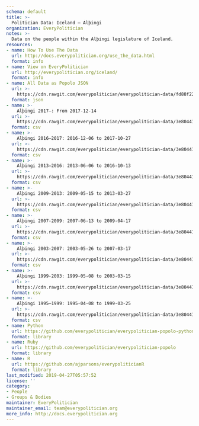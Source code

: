 ```yaml
---
schema: default
title: >-
  Politician Data: Iceland — Alþingi
organization: EveryPolitician
notes: >-
  Data on the people within the Alþingi legislature of Iceland.
resources:
- name: How To Use The Data
  url: http://docs.everypolitician.org/use_the_data.html
  format: info
- name: View on EveryPolitician
  url: http://everypolitician.org/iceland/
  format: info
- name: All Data as Popolo JSON
  url: >-
    https://cdn.rawgit.com/everypolitician/everypolitician-data/fd88f226f0fd407754158b9c04e88ac79c526c2c/data/Iceland/Assembly/ep-popolo-v1.0.json
  format: json
- name: >-
    Alþingi 2017–: From 2017-12-14
  url: >-
    https://cdn.rawgit.com/everypolitician/everypolitician-data/3e80441c8983b41ba889d43979c880316cec7989/data/Iceland/Assembly/term-2017.csv
  format: csv
- name: >-
    Alþingi 2016–2017: 2016-12-06 to 2017-10-27
  url: >-
    https://cdn.rawgit.com/everypolitician/everypolitician-data/3e80441c8983b41ba889d43979c880316cec7989/data/Iceland/Assembly/term-2016.csv
  format: csv
- name: >-
    Alþingi 2013–2016: 2013-06-06 to 2016-10-13
  url: >-
    https://cdn.rawgit.com/everypolitician/everypolitician-data/3e80441c8983b41ba889d43979c880316cec7989/data/Iceland/Assembly/term-2013.csv
  format: csv
- name: >-
    Alþingi 2009-2013: 2009-05-15 to 2013-03-27
  url: >-
    https://cdn.rawgit.com/everypolitician/everypolitician-data/3e80441c8983b41ba889d43979c880316cec7989/data/Iceland/Assembly/term-2009.csv
  format: csv
- name: >-
    Alþingi 2007-2009: 2007-06-13 to 2009-04-17
  url: >-
    https://cdn.rawgit.com/everypolitician/everypolitician-data/3e80441c8983b41ba889d43979c880316cec7989/data/Iceland/Assembly/term-2007.csv
  format: csv
- name: >-
    Alþingi 2003-2007: 2003-05-26 to 2007-03-17
  url: >-
    https://cdn.rawgit.com/everypolitician/everypolitician-data/3e80441c8983b41ba889d43979c880316cec7989/data/Iceland/Assembly/term-2003.csv
  format: csv
- name: >-
    Alþingi 1999-2003: 1999-05-08 to 2003-03-15
  url: >-
    https://cdn.rawgit.com/everypolitician/everypolitician-data/3e80441c8983b41ba889d43979c880316cec7989/data/Iceland/Assembly/term-1999.csv
  format: csv
- name: >-
    Alþingi 1995–1999: 1995-04-08 to 1999-03-25
  url: >-
    https://cdn.rawgit.com/everypolitician/everypolitician-data/3e80441c8983b41ba889d43979c880316cec7989/data/Iceland/Assembly/term-1995.csv
  format: csv
- name: Python
  url: https://github.com/everypolitician/everypolitician-popolo-python
  format: library
- name: Ruby
  url: https://github.com/everypolitician/everypolitician-popolo
  format: library
- name: R
  url: https://github.com/ajparsons/everypoliticianR
  format: library
last_modified: 2019-04-27T05:57:52
license: ''
category:
- People
- Groups & Bodies
maintainer: EveryPolitician
maintainer_email: team@everypolitician.org
more_info: http://docs.everypolitician.org
---
```

